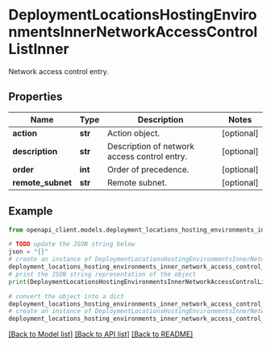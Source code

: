 # DeploymentLocationsHostingEnvironmentsInnerNetworkAccessControlListInner

Network access control entry.

## Properties

Name | Type | Description | Notes
------------ | ------------- | ------------- | -------------
**action** | **str** | Action object. | [optional] 
**description** | **str** | Description of network access control entry. | [optional] 
**order** | **int** | Order of precedence. | [optional] 
**remote_subnet** | **str** | Remote subnet. | [optional] 

## Example

```python
from openapi_client.models.deployment_locations_hosting_environments_inner_network_access_control_list_inner import DeploymentLocationsHostingEnvironmentsInnerNetworkAccessControlListInner

# TODO update the JSON string below
json = "{}"
# create an instance of DeploymentLocationsHostingEnvironmentsInnerNetworkAccessControlListInner from a JSON string
deployment_locations_hosting_environments_inner_network_access_control_list_inner_instance = DeploymentLocationsHostingEnvironmentsInnerNetworkAccessControlListInner.from_json(json)
# print the JSON string representation of the object
print(DeploymentLocationsHostingEnvironmentsInnerNetworkAccessControlListInner.to_json())

# convert the object into a dict
deployment_locations_hosting_environments_inner_network_access_control_list_inner_dict = deployment_locations_hosting_environments_inner_network_access_control_list_inner_instance.to_dict()
# create an instance of DeploymentLocationsHostingEnvironmentsInnerNetworkAccessControlListInner from a dict
deployment_locations_hosting_environments_inner_network_access_control_list_inner_from_dict = DeploymentLocationsHostingEnvironmentsInnerNetworkAccessControlListInner.from_dict(deployment_locations_hosting_environments_inner_network_access_control_list_inner_dict)
```
[[Back to Model list]](../README.md#documentation-for-models) [[Back to API list]](../README.md#documentation-for-api-endpoints) [[Back to README]](../README.md)


